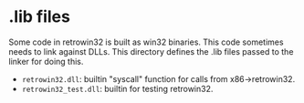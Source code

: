 # .lib files

Some code in retrowin32 is built as win32 binaries. This code sometimes needs to
link against DLLs. This directory defines the .lib files passed to the linker
for doing this.

- `retrowin32.dll`: builtin "syscall" function for calls from x86->retrowin32.
- `retrowin32_test.dll`: builtin for testing retrowin32.
